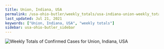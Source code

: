 ```yaml
---
title: Union, Indiana, USA
permalink: /usa-ohio-butler/weekly_totals/usa-indiana-union-weekly_totals.html
last_updated: Jul 21, 2021
keywords: ["Union, Indiana, USA", "weekly totals"]
sidebar: usa-ohio-butler_sidebar
---
```


![Weekly Totals of Confirmed Cases for Union, Indiana, USA](/covid_tracker/images/graphs/usa-indiana-union-weekly_totals_graph.png)
